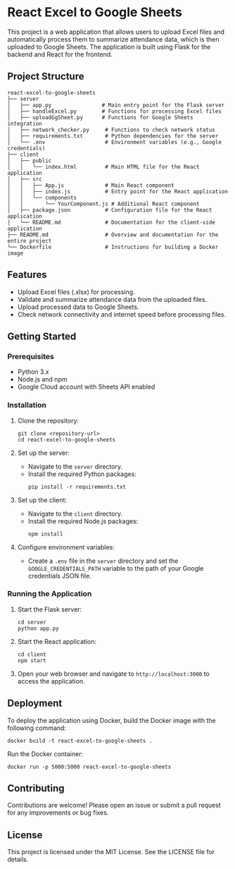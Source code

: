 # React Excel to Google Sheets

This project is a web application that allows users to upload Excel files and automatically process them to summarize attendance data, which is then uploaded to Google Sheets. The application is built using Flask for the backend and React for the frontend.

## Project Structure

```
react-excel-to-google-sheets
├── server
│   ├── app.py                # Main entry point for the Flask server
│   ├── handleExcel.py        # Functions for processing Excel files
│   ├── uploadGgSheet.py      # Functions for Google Sheets integration
│   ├── network_checker.py     # Functions to check network status
│   ├── requirements.txt       # Python dependencies for the server
│   └── .env                   # Environment variables (e.g., Google credentials)
├── client
│   ├── public
│   │   └── index.html         # Main HTML file for the React application
│   ├── src
│   │   ├── App.js             # Main React component
│   │   ├── index.js           # Entry point for the React application
│   │   └── components
│   │       └── YourComponent.js # Additional React component
│   ├── package.json           # Configuration file for the React application
│   └── README.md              # Documentation for the client-side application
├── README.md                  # Overview and documentation for the entire project
└── Dockerfile                 # Instructions for building a Docker image
```

## Features

- Upload Excel files (.xlsx) for processing.
- Validate and summarize attendance data from the uploaded files.
- Upload processed data to Google Sheets.
- Check network connectivity and internet speed before processing files.

## Getting Started

### Prerequisites

- Python 3.x
- Node.js and npm
- Google Cloud account with Sheets API enabled

### Installation

1. Clone the repository:
   ```
   git clone <repository-url>
   cd react-excel-to-google-sheets
   ```

2. Set up the server:
   - Navigate to the `server` directory.
   - Install the required Python packages:
     ```
     pip install -r requirements.txt
     ```

3. Set up the client:
   - Navigate to the `client` directory.
   - Install the required Node.js packages:
     ```
     npm install
     ```

4. Configure environment variables:
   - Create a `.env` file in the `server` directory and set the `GOOGLE_CREDENTIALS_PATH` variable to the path of your Google credentials JSON file.

### Running the Application

1. Start the Flask server:
   ```
   cd server
   python app.py
   ```

2. Start the React application:
   ```
   cd client
   npm start
   ```

3. Open your web browser and navigate to `http://localhost:3000` to access the application.

## Deployment

To deploy the application using Docker, build the Docker image with the following command:
```
docker build -t react-excel-to-google-sheets .
```

Run the Docker container:
```
docker run -p 5000:5000 react-excel-to-google-sheets
```

## Contributing

Contributions are welcome! Please open an issue or submit a pull request for any improvements or bug fixes.

## License

This project is licensed under the MIT License. See the LICENSE file for details.